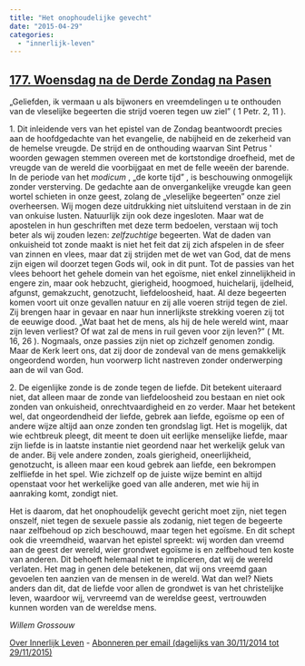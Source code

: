 ```yaml
---
title: "Het onophoudelijke gevecht"
date: "2015-04-29"
categories: 
  - "innerlijk-leven"
---
```


## [177\. Woensdag na de Derde Zondag na Pasen](http://ift.tt/1dqisgm)

„Geliefden, ik vermaan u als bijwoners en vreemdelingen u te onthouden van de vleselijke begeerten die strijd voeren tegen uw ziel” ( 1 Petr. 2, 11 ).

1\. Dit inleidende vers van het epistel van de Zondag beantwoordt precies aan de hoofdgedachte van het evangelie, de nabijheid en de zekerheid van de hemelse vreugde. De strijd en de onthouding waarvan Sint Petrus ' woorden gewagen stemmen overeen met de kortstondige droefheid, met de vreugde van de wereld die voorbijgaat en met de felle weeën der barende. In de periode van het _modicum_ , „de korte tijd” , is beschouwing onmogelijk zonder versterving. De gedachte aan de onvergankelijke vreugde kan geen wortel schieten in onze geest, zolang de „vleselijke begeerten” onze ziel overheersen. Wij mogen deze uitdrukking niet uitsluitend verstaan in de zin van onkuise lusten. Natuurlijk zijn ook deze ingesloten. Maar wat de apostelen in hun geschriften met deze term bedoelen, verstaan wij toch beter als wij zouden lezen: _zelfzuchtige_ begeerten. Wat de daden van onkuisheid tot zonde maakt is niet het feit dat zij zich afspelen in de sfeer van zinnen en vlees, maar dat zij strijden met de wet van God, dat de mens zijn eigen wil doorzet tegen Gods wil, ook in dit punt. Tot de passies van het vlees behoort het gehele domein van het egoïsme, niet enkel zinnelijkheid in engere zin, maar ook hebzucht, gierigheid, hoogmoed, huichelarij, ijdelheid, afgunst, gemakzucht, genotzucht, liefdeloosheid, haat. Al deze begeerten komen voort uit onze gevallen natuur en zij alle voeren strijd tegen de ziel. Zij brengen haar in gevaar en naar hun innerlijkste strekking voeren zij tot de eeuwige dood. „Wat baat het de mens, als hij de hele wereld wint, maar zijn leven verliest? Of wat zal de mens in ruil geven voor zijn leven?” ( Mt. 16, 26 ). Nogmaals, onze passies zijn niet op zichzelf genomen zondig. Maar de Kerk leert ons, dat zij door de zondeval van de mens gemakkelijk ongeordend worden, hun voorwerp licht nastreven zonder onderwerping aan de wil van God.

2\. De eigenlijke zonde is de zonde tegen de liefde. Dit betekent uiteraard niet, dat alleen maar de zonde van liefdeloosheid zou bestaan en niet ook zonden van onkuisheid, onrechtvaardigheid en zo verder. Maar het betekent wel, dat ongeordendheid der liefde, gebrek aan liefde, egoïsme op een of andere wijze altijd aan onze zonden ten grondslag ligt. Het is mogelijk, dat wie echtbreuk pleegt, dit meent te doen uit eerlijke menselijke liefde, maar zijn liefde is in laatste instantie niet geordend naar het werkelijk geluk van de ander. Bij vele andere zonden, zoals gierigheid, oneerlijkheid, genotzucht, is alleen maar een koud gebrek aan liefde, een bekrompen zelfliefde in het spel. Wie zichzelf op de juiste wijze bemint en altijd openstaat voor het werkelijke goed van alle anderen, met wie hij in aanraking komt, zondigt niet.

Het is daarom, dat het onophoudelijk gevecht gericht moet zijn, niet tegen onszelf, niet tegen de sexuele passie als zodanig, niet tegen de begeerte naar zelfbehoud op zich beschouwd, maar tegen het egoïsme. En dit schept ook die vreemdheid, waarvan het epistel spreekt: wij worden dan vreemd aan de geest der wereld, wier grondwet egoïsme is en zelfbehoud ten koste van anderen. Dit behoeft helemaal niet te impliceren, dat wij de wereld verlaten. Het mag in genen dele betekenen, dat wij ons vreemd gaan gevoelen ten aanzien van de mensen in de wereld. Wat dan wel? Niets anders dan dit, dat de liefde voor allen de grondwet is van het christelijke leven, waardoor wij, vervreemd van de wereldse geest, vertrouwden kunnen worden van de wereldse mens.

_Willem Grossouw_

[Over Innerlijk Leven](http://ift.tt/1y6X5mY) - [Abonneren per email (dagelijks van 30/11/2014 tot 29/11/2015)](http://eepurl.com/9P3DT)
